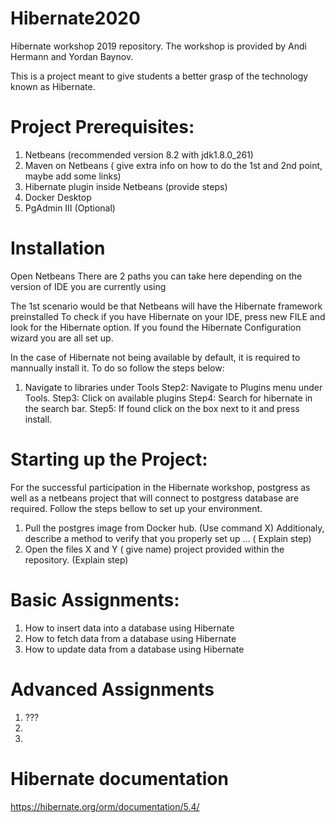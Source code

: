 # Hibernate2020

Hibernate workshop 2019 repository. The workshop is provided by Andi Hermann and Yordan Baynov.

This is a project meant to give students a better grasp of the technology known as Hibernate. 

# Project Prerequisites:
1. Netbeans (recommended version 8.2 with jdk1.8.0_261)
2. Maven on Netbeans ( give extra info on how to do the 1st and 2nd point, maybe add some links)
3. Hibernate plugin inside Netbeans (provide steps)
4. Docker Desktop 
5. PgAdmin III (Optional) 

# Installation
Open Netbeans 
There are 2 paths you can take here depending on the version of IDE you are currently using

The 1st scenario would be that Netbeans will have the Hibernate framework preinstalled
To check if you have Hibernate on your IDE, press new FILE and look for the Hibernate option.
If you found the Hibernate Configuration wizard you are all set up.

In the case of Hibernate not being available by default, it is required to mannually install it.
To do so follow the steps below:

1. Navigate to libraries under Tools 
Step2: Navigate to Plugins menu under Tools.
Step3: Click on available plugins
Step4: Search for hibernate in the search bar. 
Step5: If found click on the box next to it and press install.


# Starting up the Project:
For the successful participation in the Hibernate workshop, postgress as well as a netbeans project that will connect to postgress database are required.
Follow the steps bellow to set up your environment.

1. Pull the postgres image from Docker hub. (Use command X) Additionaly, describe a method to verify that you properly set up ... ( Explain step)
2. Open the files X and Y ( give name)  project provided within the repository. (Explain step)

# Basic Assignments:
1. How to insert data into a database using Hibernate
2. How to fetch data from a database using Hibernate
3. How to update data from a database using Hibernate

# Advanced Assignments
1. ???
2.
3.

# Hibernate documentation
https://hibernate.org/orm/documentation/5.4/
